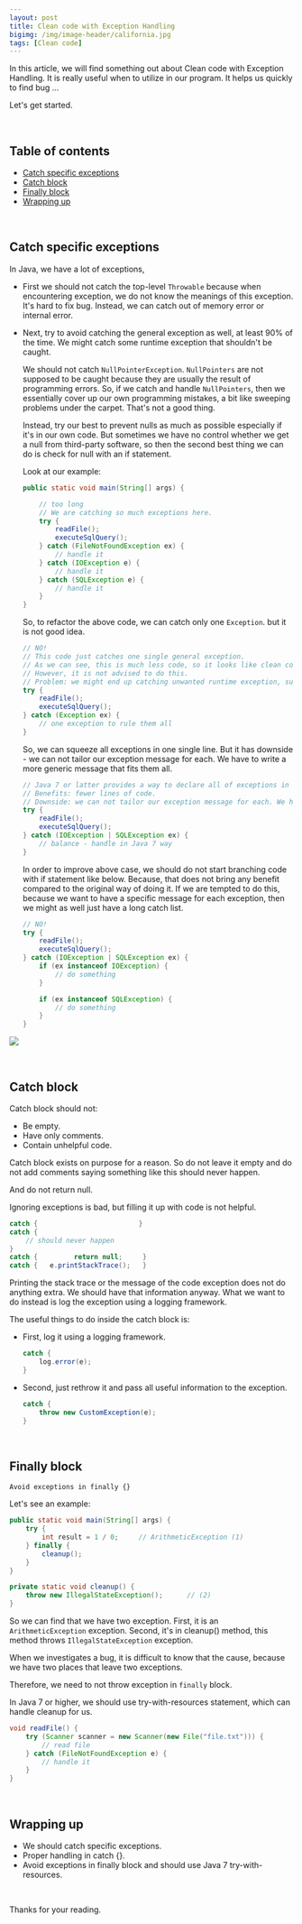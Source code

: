 ```yaml
---
layout: post
title: Clean code with Exception Handling
bigimg: /img/image-header/california.jpg
tags: [Clean code]
---
```


In this article, we will find something out about Clean code with Exception Handling. It is really useful when to utilize in our program. It helps us quickly to find bug ...

Let's get started.

<br>

## Table of contents
- [Catch specific exceptions](#catch-specific-exceptions)
- [Catch block](#catch-block)
- [Finally block](#finally-block)
- [Wrapping up](#wrapping-up)
 
<br>

## Catch specific exceptions
In Java, we have a lot of exceptions, 
- First we should not catch the top-level ```Throwable``` because when encountering exception, we do not know the meanings of this exception. It's hard to fix bug. Instead, we can catch out of memory error or internal error.

- Next, try to avoid catching the general exception as well, at least 90% of the time. We might catch some runtime exception that shouldn't be caught. 

    We should not catch ```NullPointerException```. ```NullPointers``` are not supposed to be caught because they are usually the result of programming errors. So, if we catch and handle ```NullPointers```, then we essentially cover up our own programming mistakes, a bit like sweeping problems under the carpet. That's not a good thing.

    Instead, try our best to prevent nulls as much as possible especially if it's in our own code. But sometimes we have no control whether we get a null from third-party software, so then the second best thing we can do is check for null with an if statement.

    Look at our example:

    ```java
    public static void main(String[] args) {

        // too long
        // We are catching so much exceptions here.
        try {
            readFile();
            executeSqlQuery();
        } catch (FileNotFoundException ex) {
            // handle it
        } catch (IOException e) {
            // handle it
        } catch (SQLException e) {
            // handle it
        }
    }
    ```

    So, to refactor the above code, we can catch only one ```Exception```. but it is not good idea.

    ```java
    // NO!
    // This code just catches one single general exception.
    // As we can see, this is much less code, so it looks like clean code
    // However, it is not advised to do this.
    // Problem: we might end up catching unwanted runtime exception, such as NullPointer
    try {
        readFile();
        executeSqlQuery();
    } catch (Exception ex) {
        // one exception to rule them all
    }
    ```

    So, we can squeeze all exceptions in one single line. But it has downside - we can not tailor our exception message for each. We have to write a more generic message that fits them all.

    ```java
    // Java 7 or latter provides a way to declare all of exceptions in a single line
    // Benefits: fewer lines of code.
    // Downside: we can not tailor our exception message for each. We have to write a more generic message that fits them all.
    try {
        readFile();
        executeSqlQuery();
    } catch (IOException | SQLException ex) {
        // balance - handle in Java 7 way
    }
    ```

    In order to improve above case, we should do not start branching code with if statement like below. Because, that does not bring any benefit compared to the original way of doing it. If we are tempted to do this, because we want to have a specific message for each exception, then we might as well just have a long catch list.

    ```java
    // NO!
    try {
        readFile();
        executeSqlQuery();
    } catch (IOException | SQLException ex) {
        if (ex instanceof IOException) {
            // do something
        }

        if (ex instanceof SQLException) {
            // do something
        }
    }
    ```

![](../img/clean-code/Exceptions/catch-specific-exceptions.png)


<br>

## Catch block

Catch block should not:
- Be empty.
- Have only comments.
- Contain unhelpful code.


Catch block exists on purpose for a reason. So do not leave it empty and do not add comments saying something like this should never happen.

And do not return null.

Ignoring exceptions is bad, but filling it up with code is not helpful.

```java
catch {                         }
catch { 
    // should never happen  
}
catch {         return null;     }
catch {   e.printStackTrace();   }
```

Printing the stack trace or the message of the code exception does not do anything extra. We should have that information anyway. What we want to do instead is log the exception using a logging framework.

The useful things to do inside the catch block is:
- First, log it using a logging framework.

    ```java
    catch {
        log.error(e);
    }
    ```
- Second, just rethrow it and pass all useful information to the exception.

    ```java
    catch {
        throw new CustomException(e);
    }
    ```

<br>

## Finally block

```
Avoid exceptions in finally {}
```

Let's see an example:

```java
public static void main(String[] args) {
    try {
        int result = 1 / 0;     // ArithmeticException (1)
    } finally {
        cleanup();
    }
}

private static void cleanup() {
    throw new IllegalStateException();      // (2)
}
```

So we can find that we have two exception. First, it is an ```ArithmeticException``` exception. Second, it's in cleanup() method, this method throws ```IllegalStateException``` exception.

When we investigates a bug, it is difficult to know that the cause, because we have two places that leave two exceptions.

Therefore, we need to not throw exception in ```finally``` block.

In Java 7 or higher, we should use try-with-resources statement, which can handle cleanup for us.

```java
void readFile() {
    try (Scanner scanner = new Scanner(new File("file.txt"))) {
        // read file
    } catch (FileNotFoundException e) {
        // handle it
    }
}
```

<br>

## Wrapping up
- We should catch specific exceptions.
- Proper handling in catch {}.
- Avoid exceptions in finally block and should use Java 7 try-with-resources.


<br>

Thanks for your reading.
